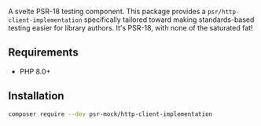 A svelte PSR-18 testing component. This package provides a `psr/http-client-implementation` specifically tailored toward making standards-based testing easier for library authors. It's PSR-18, with none of the saturated fat!

## Requirements

-   PHP 8.0+

## Installation

```bash
composer require --dev psr-mock/http-client-implementation
```
